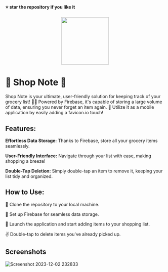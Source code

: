 #### ⭐ star the repository if you like it

<div align="center">
  <img src="https://github.com/kanugurajesh/Shop-Note/assets/120458029/fb76ffe0-8e8d-4ca4-a20b-fdc59bb6a5be" alt="" width=150 height=150>
</div>

# 🛒 Shop Note 📝
Shop Note is your ultimate, user-friendly solution for keeping track of your grocery list! 🍎🥦 Powered by Firebase, it's capable of storing a large volume of data, ensuring you never forget an item again. 📲 Utilize it as a mobile application by easily adding a favicon.io touch!

## Features:
<b>Effortless Data Storage:</b> Thanks to Firebase, store all your grocery items seamlessly.

<b>User-Friendly Interface:</b> Navigate through your list with ease, making shopping a breeze!

<b>Double-Tap Deletion:</b> Simply double-tap an item to remove it, keeping your list tidy and organized.

## How to Use:
📲 Clone the repository to your local machine.

🔧 Set up Firebase for seamless data storage.

🚀 Launch the application and start adding items to your shopping list.

✌️ Double-tap to delete items you've already picked up.

## Screenshots

![Screenshot 2023-12-02 232833](https://github.com/kanugurajesh/Shop-Note/assets/120458029/0d96e633-6b62-4555-8db3-2c4042a1b151)
